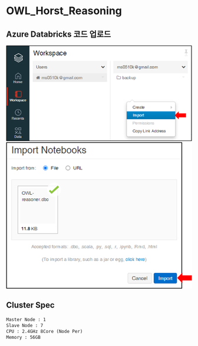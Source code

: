 # OWL_Horst_Reasoning

## Azure Databricks 코드 업로드
![](import1.png)
![](import2.png)

## Cluster Spec
```
Master Node : 1
Slave Node : 7
CPU : 2.4GHz 8Core (Node Per)
Memory : 56GB
